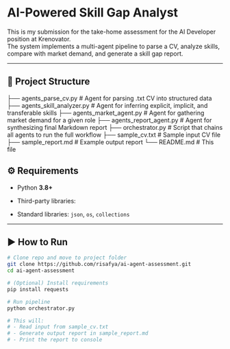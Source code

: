 # AI-Powered Skill Gap Analyst

This is my submission for the take-home assessment for the AI Developer position at Krenovator.  
The system implements a multi-agent pipeline to parse a CV, analyze skills, compare with market demand, and generate a skill gap report.

---

## 📁 Project Structure
├── agents_parse_cv.py # Agent for parsing .txt CV into structured data
├── agents_skill_analyzer.py # Agent for inferring explicit, implicit, and transferable skills
├── agents_market_agent.py # Agent for gathering market demand for a given role
├── agents_report_agent.py # Agent for synthesizing final Markdown report
├── orchestrator.py # Script that chains all agents to run the full workflow
├── sample_cv.txt # Sample input CV file
├── sample_report.md # Example output report
└── README.md # This file

## ⚙️ Requirements

- Python **3.8+**  
- Third-party libraries:

- Standard libraries: `json`, `os`, `collections`


---

## ▶️ How to Run

```bash
# Clone repo and move to project folder
git clone https://github.com/risafya/ai-agent-assessment.git
cd ai-agent-assessment

# (Optional) Install requirements
pip install requests

# Run pipeline
python orchestrator.py

# This will:
# - Read input from sample_cv.txt
# - Generate output report in sample_report.md
# - Print the report to console

